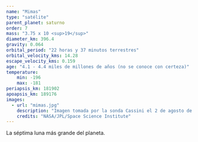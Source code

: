 ```yaml
---
name: "Mimas"
type: "satélite"
parent_planet: saturno
order: 7
mass: "3.75 x 10 <sup>19</sup>"
diameter_km: 396.4
gravity: 0.064
orbital_period: "22 horas y 37 minutos terrestres"
orbital_velocity_kms: 14.28
escape_velocity_kms: 0.159
age: "4.1 - 4.4 miles de millones de años (no se conoce con certeza)"
temperature:
    min: -196
    max: -181
periapsis_km: 181902
apoapsis_km: 189176
images:
  - url: "mimas.jpg"
    description: "Imagen tomada por la sonda Cassini el 2 de agosto de 2005, a una distancia de 228,000 km de Mimas."
    credits: "NASA/JPL/Space Science Institute"
---
```


La séptima luna más grande del planeta.